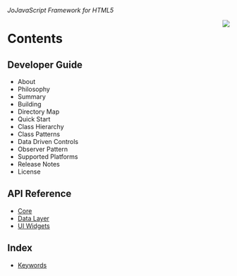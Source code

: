 <cite>Jo<cite>JavaScript Framework for HTML5</cite></cite>

<img src="jodog.png" align="right">

Contents
========

Developer Guide
---------------

- About
- Philosophy
- Summary
- Building
- Directory Map
- Quick Start
- Class Hierarchy
- Class Patterns
- Data Driven Controls
- Observer Pattern
- Supported Platforms
- Release Notes
- License

API Reference
-------------

- [Core](#%6ao)
- [Data Layer](#%6aoDatabase)
- [UI Widgets](#%6aoBusy)

Index
-----

- [Keywords](#%69ndex)


